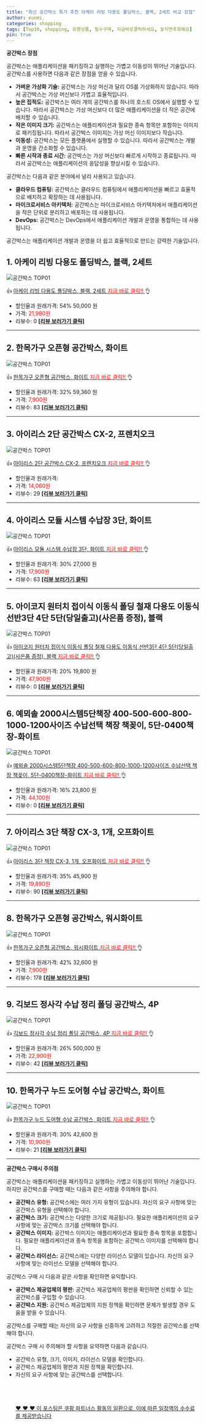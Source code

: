 ```yaml
---
title: "최신 공간박스 특가 추천 아케이 리빙 다용도 폴딩박스, 블랙, 2세트 비교 장점"
author: eunmi.
categories: shopping
tags: [Top10, shopping, 유행상품, 필수구매, 지금바로클릭하세요, 놓치면후회해요]
pin: true
---
```

**공간박스 장점**

공간박스는 애플리케이션을 패키징하고 실행하는 가볍고 이동성이 뛰어난 기술입니다. 공간박스를 사용하면 다음과 같은 장점을 얻을 수 있습니다.

* **가벼운 가상화 기술:** 공간박스는 가상 머신과 달리 OS를 가상화하지 않습니다. 따라서 공간박스는 가상 머신보다 가볍고 효율적입니다.
* **높은 집적도:** 공간박스는 여러 개의 공간박스를 하나의 호스트 OS에서 실행할 수 있습니다. 따라서 공간박스는 가상 머신보다 더 많은 애플리케이션을 더 작은 공간에 배치할 수 있습니다.
* **작은 이미지 크기:** 공간박스는 애플리케이션과 필요한 종속 항목만 포함하는 이미지로 패키징됩니다. 따라서 공간박스 이미지는 가상 머신 이미지보다 작습니다.
* **이동성:** 공간박스는 모든 플랫폼에서 실행할 수 있습니다. 따라서 공간박스는 개발과 운영을 간소화할 수 있습니다.
* **빠른 시작과 종료 시간:** 공간박스는 가상 머신보다 빠르게 시작하고 종료됩니다. 따라서 공간박스는 애플리케이션의 응답성을 향상시킬 수 있습니다.

공간박스는 다음과 같은 분야에서 널리 사용되고 있습니다.

* **클라우드 컴퓨팅:** 공간박스는 클라우드 컴퓨팅에서 애플리케이션을 빠르고 효율적으로 배치하고 확장하는 데 사용됩니다.
* **마이크로서비스 아키텍처:** 공간박스는 마이크로서비스 아키텍처에서 애플리케이션을 작은 단위로 분리하고 배포하는 데 사용됩니다.
* **DevOps:** 공간박스는 DevOps에서 애플리케이션 개발과 운영을 통합하는 데 사용됩니다.

공간박스는 애플리케이션 개발과 운영을 더 쉽고 효율적으로 만드는 강력한 기술입니다.

   

## 1. 아케이 리빙 다용도 폴딩박스, 블랙, 2세트

![공간박스 TOP01](https://thumbnail6.coupangcdn.com/thumbnails/remote/230x230ex/image/retail/images/5463039901910734-36d068f6-164f-4203-a9e9-ad68183dc00c.jpg)


👍 [아케이 리빙 다용도 폴딩박스, 블랙, 2세트 <font color=red> 지금 바로 클릭!! </font> ](https://link.coupang.com/re/AFFSDP?lptag=AF3617701&subid=GithubCoopas&pageKey=6437221605&traceid=V0-153&itemId=13773959247&vendorItemId=81024521933) 👌 


- 할인율과 원래가격: 54%  50,000   원
- 가격: <span style='color:red'>21,980원</span>
- 리뷰수: 0  [**[리뷰 보러가기 클릭]**](https://link.coupang.com/re/AFFSDP?lptag=AF3617701&subid=GithubCoopas&pageKey=6437221605&traceid=V0-153&itemId=13773959247&vendorItemId=81024521933)

---


   

## 2. 한목가구 오픈형 공간박스, 화이트

![공간박스 TOP01](https://thumbnail6.coupangcdn.com/thumbnails/remote/230x230ex/image/product/image/vendoritem/2018/10/24/3131023942/bd494bcc-7e66-422f-ab71-ca339ca69739.jpg)


👍 [한목가구 오픈형 공간박스, 화이트 <font color=red> 지금 바로 클릭!! </font> ](https://link.coupang.com/re/AFFSDP?lptag=AF3617701&subid=GithubCoopas&pageKey=19360184&traceid=V0-153&itemId=77687763&vendorItemId=3131023942) 👌 


- 할인율과 원래가격: 32%  59,360   원
- 가격: <span style='color:red'>7,900원</span>
- 리뷰수: 83  [**[리뷰 보러가기 클릭]**](https://link.coupang.com/re/AFFSDP?lptag=AF3617701&subid=GithubCoopas&pageKey=19360184&traceid=V0-153&itemId=77687763&vendorItemId=3131023942)

---


   

## 3. 아이리스 2단 공간박스 CX-2, 프렌치오크

![공간박스 TOP01](https://thumbnail9.coupangcdn.com/thumbnails/remote/230x230ex/image/retail/images/12659937092375597-dce8c4b9-e6aa-4735-b979-d12d197c6aa4.jpg)


👍 [아이리스 2단 공간박스 CX-2, 프렌치오크 <font color=red> 지금 바로 클릭!! </font> ](https://link.coupang.com/re/AFFSDP?lptag=AF3617701&subid=GithubCoopas&pageKey=2110017&traceid=V0-153&itemId=70622031&vendorItemId=3114220991) 👌 


- 할인율과 원래가격: 
- 가격: <span style='color:red'>14,060원</span>
- 리뷰수: 29  [**[리뷰 보러가기 클릭]**](https://link.coupang.com/re/AFFSDP?lptag=AF3617701&subid=GithubCoopas&pageKey=2110017&traceid=V0-153&itemId=70622031&vendorItemId=3114220991)

---


   

## 4. 아이리스 모듈 시스템 수납장 3단, 화이트

![공간박스 TOP01](https://thumbnail7.coupangcdn.com/thumbnails/remote/230x230ex/image/retail/images/3487498396431412-90dc71cf-0b9c-48ee-8223-a42fbeff6ff2.jpg)


👍 [아이리스 모듈 시스템 수납장 3단, 화이트 <font color=red> 지금 바로 클릭!! </font> ](https://link.coupang.com/re/AFFSDP?lptag=AF3617701&subid=GithubCoopas&pageKey=59518360&traceid=V0-153&itemId=205279393&vendorItemId=3486948424) 👌 


- 할인율과 원래가격: 30%  27,000   원
- 가격: <span style='color:red'>17,900원</span>
- 리뷰수: 63  [**[리뷰 보러가기 클릭]**](https://link.coupang.com/re/AFFSDP?lptag=AF3617701&subid=GithubCoopas&pageKey=59518360&traceid=V0-153&itemId=205279393&vendorItemId=3486948424)

---


   

## 5. 아이코지 원터치 접이식 이동식 폴딩 철재 다용도 이동식 선반3단 4단 5단(당일출고)(사은품 증정), 블랙

![공간박스 TOP01](https://thumbnail6.coupangcdn.com/thumbnails/remote/230x230ex/image/vendor_inventory/f53d/0139f1d500f2bb3e70d1b8757626e016cd1ee268beeaf72ec9253fdbf2c6.jpg)


👍 [아이코지 원터치 접이식 이동식 폴딩 철재 다용도 이동식 선반3단 4단 5단(당일출고)(사은품 증정), 블랙 <font color=red> 지금 바로 클릭!! </font> ](https://link.coupang.com/re/AFFSDP?lptag=AF3617701&subid=GithubCoopas&pageKey=6161811923&traceid=V0-153&itemId=14623342202&vendorItemId=80398216215) 👌 


- 할인율과 원래가격: 20%  19,800   원
- 가격: <span style='color:red'>47,900원</span>
- 리뷰수: 0  [**[리뷰 보러가기 클릭]**](https://link.coupang.com/re/AFFSDP?lptag=AF3617701&subid=GithubCoopas&pageKey=6161811923&traceid=V0-153&itemId=14623342202&vendorItemId=80398216215)

---


   

## 6. 예뫼솔 2000시스템5단책장 400-500-600-800-1000-1200사이즈 수납선택 책장 책꽂이, 5단-0400책장-화이트

![공간박스 TOP01](https://thumbnail9.coupangcdn.com/thumbnails/remote/230x230ex/image/vendor_inventory/d5f7/a4a186a5cf5a5862cc580d94f7ecf985d11284be8b2bd64f47793e7abe7d.jpg)


👍 [예뫼솔 2000시스템5단책장 400-500-600-800-1000-1200사이즈 수납선택 책장 책꽂이, 5단-0400책장-화이트 <font color=red> 지금 바로 클릭!! </font> ](https://link.coupang.com/re/AFFSDP?lptag=AF3617701&subid=GithubCoopas&pageKey=236181497&traceid=V0-153&itemId=749020100&vendorItemId=4891400390) 👌 


- 할인율과 원래가격: 16%  23,800   원
- 가격: <span style='color:red'>44,100원</span>
- 리뷰수: 0  [**[리뷰 보러가기 클릭]**](https://link.coupang.com/re/AFFSDP?lptag=AF3617701&subid=GithubCoopas&pageKey=236181497&traceid=V0-153&itemId=749020100&vendorItemId=4891400390)

---


   

## 7. 아이리스 3단 책장 CX-3, 1개, 오프화이트

![공간박스 TOP01](https://thumbnail6.coupangcdn.com/thumbnails/remote/230x230ex/image/retail/images/2970578052242417-5c966b91-8a3c-484e-b96e-cc913fc49c87.jpg)


👍 [아이리스 3단 책장 CX-3, 1개, 오프화이트 <font color=red> 지금 바로 클릭!! </font> ](https://link.coupang.com/re/AFFSDP?lptag=AF3617701&subid=GithubCoopas&pageKey=19416709&traceid=V0-153&itemId=77925162&vendorItemId=73245825886) 👌 


- 할인율과 원래가격: 35%  45,900   원
- 가격: <span style='color:red'>19,890원</span>
- 리뷰수: 90  [**[리뷰 보러가기 클릭]**](https://link.coupang.com/re/AFFSDP?lptag=AF3617701&subid=GithubCoopas&pageKey=19416709&traceid=V0-153&itemId=77925162&vendorItemId=73245825886)

---


   

## 8. 한목가구 오픈형 공간박스, 워시화이트

![공간박스 TOP01](https://thumbnail10.coupangcdn.com/thumbnails/remote/230x230ex/image/retail/images/2017/04/20/10/5/3ea6f923-3551-42db-97b1-a807f8f891d5.jpg)


👍 [한목가구 오픈형 공간박스, 워시화이트 <font color=red> 지금 바로 클릭!! </font> ](https://link.coupang.com/re/AFFSDP?lptag=AF3617701&subid=GithubCoopas&pageKey=19360184&traceid=V0-153&itemId=77687764&vendorItemId=3131023946) 👌 


- 할인율과 원래가격: 42%  32,600   원
- 가격: <span style='color:red'>7,900원</span>
- 리뷰수: 178  [**[리뷰 보러가기 클릭]**](https://link.coupang.com/re/AFFSDP?lptag=AF3617701&subid=GithubCoopas&pageKey=19360184&traceid=V0-153&itemId=77687764&vendorItemId=3131023946)

---


   

## 9. 긱보드 정사각 수납 정리 폴딩 공간박스, 4P

![공간박스 TOP01](https://thumbnail8.coupangcdn.com/thumbnails/remote/230x230ex/image/vendor_inventory/a425/6927f94cd4bbcbd80d31305e0feabeba0e3ebb0702984266d67749d55c71.jpg)


👍 [긱보드 정사각 수납 정리 폴딩 공간박스, 4P <font color=red> 지금 바로 클릭!! </font> ](https://link.coupang.com/re/AFFSDP?lptag=AF3617701&subid=GithubCoopas&pageKey=7401357981&traceid=V0-153&itemId=19157683183&vendorItemId=86276438695) 👌 


- 할인율과 원래가격: 26%  500,000   원
- 가격: <span style='color:red'>22,900원</span>
- 리뷰수: 42  [**[리뷰 보러가기 클릭]**](https://link.coupang.com/re/AFFSDP?lptag=AF3617701&subid=GithubCoopas&pageKey=7401357981&traceid=V0-153&itemId=19157683183&vendorItemId=86276438695)

---


   

## 10. 한목가구 누드 도어형 수납 공간박스, 화이트

![공간박스 TOP01](https://thumbnail10.coupangcdn.com/thumbnails/remote/230x230ex/image/retail/images/4345229409107029-917b6370-a2d9-4d90-8a46-7c8c598a5226.jpg)


👍 [한목가구 누드 도어형 수납 공간박스, 화이트 <font color=red> 지금 바로 클릭!! </font> ](https://link.coupang.com/re/AFFSDP?lptag=AF3617701&subid=GithubCoopas&pageKey=19112037&traceid=V0-153&itemId=76707676&vendorItemId=3128868855) 👌 


- 할인율과 원래가격: 30%  42,600   원
- 가격: <span style='color:red'>10,900원</span>
- 리뷰수: 21  [**[리뷰 보러가기 클릭]**](https://link.coupang.com/re/AFFSDP?lptag=AF3617701&subid=GithubCoopas&pageKey=19112037&traceid=V0-153&itemId=76707676&vendorItemId=3128868855)

---
**공간박스 구매시 주의점**

공간박스는 애플리케이션을 패키징하고 실행하는 가볍고 이동성이 뛰어난 기술입니다. 하지만 공간박스를 구매할 때는 다음과 같은 사항을 주의해야 합니다.

* **공간박스 유형:** 공간박스에는 여러 가지 유형이 있습니다. 자신의 요구 사항에 맞는 공간박스 유형을 선택해야 합니다.
* **공간박스 크기:** 공간박스는 다양한 크기로 제공됩니다. 필요한 애플리케이션의 요구 사항에 맞는 공간박스 크기를 선택해야 합니다.
* **공간박스 이미지:** 공간박스 이미지는 애플리케이션과 필요한 종속 항목을 포함합니다. 필요한 애플리케이션과 종속 항목을 포함하는 공간박스 이미지를 선택해야 합니다.
* **공간박스 라이선스:** 공간박스에는 다양한 라이선스 모델이 있습니다. 자신의 요구 사항에 맞는 라이선스 모델을 선택해야 합니다.

공간박스 구매 시 다음과 같은 사항을 확인하면 유익합니다.

* **공간박스 제공업체의 평판:** 공간박스 제공업체의 평판을 확인하면 신뢰할 수 있는 공간박스를 구입할 수 있습니다.
* **공간박스 지원:** 공간박스 제공업체의 지원 정책을 확인하면 문제가 발생할 경우 도움을 받을 수 있습니다.

공간박스를 구매할 때는 자신의 요구 사항을 신중하게 고려하고 적절한 공간박스를 선택해야 합니다.

공간박스 구매 시 주의해야 할 사항을 요약하면 다음과 같습니다.

* 공간박스 유형, 크기, 이미지, 라이선스 모델을 확인합니다.
* 공간박스 제공업체의 평판과 지원 정책을 확인합니다.
* 자신의 요구 사항에 맞는 공간박스를 선택합니다.<br><br><br><br><br> [ ❤ ❤ ❤ 이 포스팅은 쿠팡 파트너스 활동의 일환으로, 이에 따른 일정액의 수수료를 제공받습니다](https://link.coupang.com/a/bcEFyh)